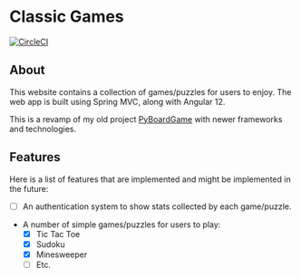 # Classic Games
[![CircleCI](https://circleci.com/gh/larryworm1127/classic-games/tree/master.svg?style=svg)](https://circleci.com/gh/larryworm1127/classic-games/tree/master)

## About
This website contains a collection of games/puzzles for users to enjoy.
The web app is built using Spring MVC, along with Angular 12.

This is a revamp of my old project <a href="https://github.com/larryworm1127/PyBoardGame">PyBoardGame</a> with newer frameworks and technologies.

## Features
Here is a list of features that are implemented and might be implemented in the future:
- [ ] An authentication system to show stats collected by each game/puzzle.
- A number of simple games/puzzles for users to play:
    - [x] Tic Tac Toe
    - [x] Sudoku
    - [x] Minesweeper
    - [ ] Etc.
